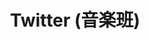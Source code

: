 ---
layout: post
title: Twitter (音楽班)
description: 音楽班Twitter
image: assets/images/twitter.png
link: https://twitter.com/sokon_music
---